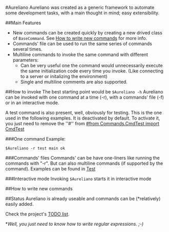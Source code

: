 #Aureliano
Aureliano was created as a generic framework to automate some development tasks, with a main thought in mind; easy extensibility.

##Main Features
* New commands can be created quickly by creating a new drived class of `BaseCommand`. See [How to write new commands]() for more info.
* Commands' file can be used to run the same series of commands several times.
* Multiline commands to invoke the same command with different parameters:
  * Can be very useful one the command would unnecessarily execute the same initialization code every time you invoke. (Like connecting to a server or initalizing the environment)
  * Single and multiline comments are also supported.

##How to invoke
The best starting point would be `$Aureliano -h`
Aureliano can be invoked with one command at a time (-r), with a commands' file (-f) or in an interactive mode.

A test command is also present, well, obviously for testing. This is the one used in the following examples.
It is deactivated by default. To activate it, you just need to remove the '\'#\'' from [#from Commands.CmdTest import CmdTest](Commands/__init__.py)

###One command
Example:
```
$Aureliano -r test main ok
```

###Commands' files
Commands' can be have one-liners like running the commands with "-r".
But can also multiline commands (if supported by the command).
Examples can be found in [Test](Test)

###Interactive mode
Invoking `$Aureliano` starts it in interactive mode

##How to write new commands

##Status 
Aureliano is already useable and commands can be (\*relatively) easily added.


Check the project's [TODO list](TODO.md).

\**Well, you just need to know how to write regular expressions. ;-)*
